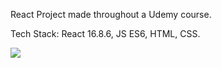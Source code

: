 React Project made throughout a Udemy course.

Tech Stack: React 16.8.6, JS ES6, HTML, CSS.

<img src="preview.gif" />
